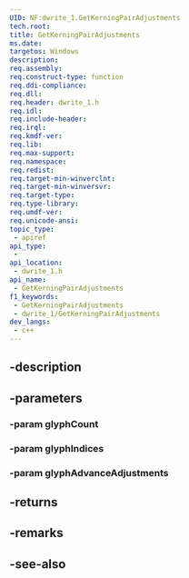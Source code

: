 ```yaml
---
UID: NF:dwrite_1.GetKerningPairAdjustments
tech.root: 
title: GetKerningPairAdjustments
ms.date: 
targetos: Windows
description: 
req.assembly: 
req.construct-type: function
req.ddi-compliance: 
req.dll: 
req.header: dwrite_1.h
req.idl: 
req.include-header: 
req.irql: 
req.kmdf-ver: 
req.lib: 
req.max-support: 
req.namespace: 
req.redist: 
req.target-min-winverclnt: 
req.target-min-winversvr: 
req.target-type: 
req.type-library: 
req.umdf-ver: 
req.unicode-ansi: 
topic_type:
 - apiref
api_type:
 - 
api_location:
 - dwrite_1.h
api_name:
 - GetKerningPairAdjustments
f1_keywords:
 - GetKerningPairAdjustments
 - dwrite_1/GetKerningPairAdjustments
dev_langs:
 - c++
---
```


## -description

## -parameters

### -param glyphCount

### -param glyphIndices

### -param glyphAdvanceAdjustments

## -returns

## -remarks

## -see-also

